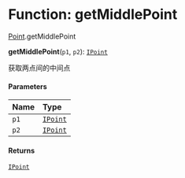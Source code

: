 # Function: getMiddlePoint

[Point](/en/auto-docs/editor/modules/Point.md).getMiddlePoint

**getMiddlePoint**(`p1`, `p2`): [`IPoint`](/en/auto-docs/editor/interfaces/IPoint.md)

获取两点间的中间点

#### Parameters

| Name | Type |
| :------ | :------ |
| `p1` | [`IPoint`](/en/auto-docs/editor/interfaces/IPoint.md) |
| `p2` | [`IPoint`](/en/auto-docs/editor/interfaces/IPoint.md) |

#### Returns

[`IPoint`](/en/auto-docs/editor/interfaces/IPoint.md)
